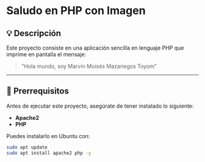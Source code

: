# Saludo en PHP con Imagen

## 💡 Descripción
Este proyecto consiste en una aplicación sencilla en lenguaje PHP que imprime en pantalla el mensaje:

> "Hola mundo, soy Marvin Moisés Mazariegos Toyom"


---

## 🧰 Prerrequisitos

Antes de ejecutar este proyecto, asegúrate de tener instalado lo siguiente:

- **Apache2**
- **PHP**

Puedes instalarlo en Ubuntu con:

```bash
sudo apt update
sudo apt install apache2 php -y
